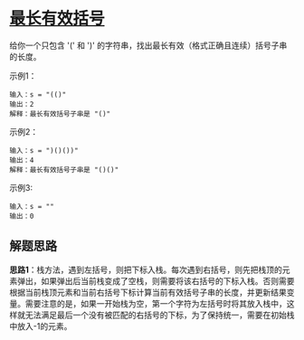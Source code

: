 # [最长有效括号](https://leetcode.cn/problems/longest-valid-parentheses/)

给你一个只包含 '(' 和 ')' 的字符串，找出最长有效（格式正确且连续）括号子串的长度。

示例1：
```
输入：s = "(()"
输出：2
解释：最长有效括号子串是 "()"
```

示例2：
```
输入：s = ")()())"
输出：4
解释：最长有效括号子串是 "()()"
```

示例3:
```
输入：s = ""
输出：0
```

## 解题思路
**思路1**：栈方法，遇到左括号，则把下标入栈。每次遇到右括号，则先把栈顶的元素弹出，如果弹出后当前栈变成了空栈，则需要将该右括号的下标入栈。否则需要根据当前栈顶元素和当前右括号下标计算当前有效括号子串的长度，并更新结果变量。需要注意的是，如果一开始栈为空，第一个字符为左括号时将其放入栈中，这样就无法满足最后一个没有被匹配的右括号的下标，为了保持统一，需要在初始栈中放入-1的元素。